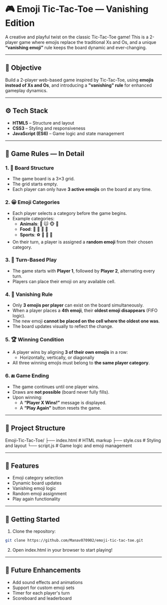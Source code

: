 
# 🎮 Emoji Tic-Tac-Toe — Vanishing Edition

A creative and playful twist on the classic Tic-Tac-Toe game! This is a 2-player game where emojis replace the traditional Xs and Os, and a unique **“vanishing emoji”** rule keeps the board dynamic and ever-changing.

---

## 🧠 Objective

Build a 2-player web-based game inspired by Tic-Tac-Toe, using **emojis instead of Xs and Os**, and introducing a **"vanishing" rule** for enhanced gameplay dynamics.

---

## ⚙️ Tech Stack

- **HTML5** – Structure and layout
- **CSS3** – Styling and responsiveness
- **JavaScript (ES6)** – Game logic and state management

---

## 🎲 Game Rules — In Detail

### 1. 🧱 Board Structure
- The game board is a 3×3 grid.
- The grid starts empty.
- Each player can only have **3 active emojis** on the board at any time.

### 2. 😀 Emoji Categories
- Each player selects a category before the game begins.
- Example categories:
  - **Animals**: 🐶 🐱 🐵 🐰  
  - **Food**: 🍕 🍟 🍔 🍩  
  - **Sports**: ⚽️ 🏀 🏈 🎾  
- On their turn, a player is assigned a **random emoji** from their chosen category.

### 3. 🔁 Turn-Based Play
- The game starts with **Player 1**, followed by **Player 2**, alternating every turn.
- Players can place their emoji on any available cell.

### 4. 💨 Vanishing Rule
- Only **3 emojis per player** can exist on the board simultaneously.
- When a player places a **4th emoji**, their **oldest emoji disappears** (FIFO logic).
- The new emoji **cannot be placed on the cell where the oldest one was**.
- The board updates visually to reflect the change.

### 5. 🏆 Winning Condition
- A player wins by aligning **3 of their own emojis** in a row:
  - Horizontally, vertically, or diagonally
- All three winning emojis must belong to **the same player category**.

### 6. 🔚 Game Ending
- The game continues until one player wins.
- Draws are **not possible** (board never fully fills).
- Upon winning:
  - A **“Player X Wins!”** message is displayed.
  - A **“Play Again”** button resets the game.

---

## 📂 Project Structure

Emoji-Tic-Tac-Toe/
├── index.html # HTML markup
├── style.css # Styling and layout
└── script.js # Game logic and emoji management

---

## 🧩 Features

- Emoji category selection
- Dynamic board updates
- Vanishing emoji logic
- Random emoji assignment
- Play again functionality

---

## 🚀 Getting Started

1. Clone the repository:

```bash
git clone https://github.com/Manav070902/emoji-tic-tac-toe.git
```

2. Open index.html in your browser to start playing!

---

## 📌 Future Enhancements

- Add sound effects and animations
- Support for custom emoji sets
- Timer for each player's turn
- Scoreboard and leaderboard



